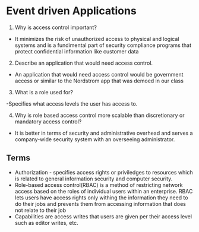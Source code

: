 # Event driven Applications

1. Why is access control important?

- It minimizes the risk of unauthorized access to physical and logical systems and is a fundimental part of security compliance programs that protect confidential information like customer data

2. Describe an application that would need access control.

- An application that would need access control would be government access or similar to the Nordstrom app that was demoed in our class

3. What is a role used for? 

-Specifies what access levels the user has access to.

4. Why is role based access control more scalable than discretionary or mandatory access control?

- It is better in terms of security and administrative overhead and serves a company-wide security system with an overseeing administrator.

## Terms

- Authorization - specifies access rights or priviledges to resources which is related to general information security and computer security.
- Role-based access control(RBAC) is a method of restricting network access based on the roles of individual users within an enterprise. RBAC lets users have access rights only withing the information they need to do their jobs and prevents them from accessing information that does not relate to their job
- Capabilities are access writes that users are given per their access level such as editor writes, etc.


